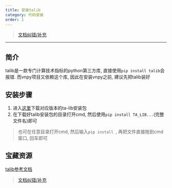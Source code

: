 ```yaml
---
title: 安装talib
category: 代码安装
order: 1
---
```

> [文档纠错/补充](https://github.com/dumengru/docs_vnpy/tree/master/docs/_docs)
---

## 简介
talib是一款专门计算技术指标的python第三方库, 直接使用`pip install talib`会报错. 而vnpy项目又依赖这个库, 因此在安装vnpy之前, 建议先把talib装好

## 安装步骤
1. 进入[这里](https://www.lfd.uci.edu/~gohlke/pythonlibs/#ta-lib)下载对应版本的ta-lib安装包
2. 在下载好talib安装包的目录打开cmd, 然后使用`pip install TA_LIB...`(完整文件名)即可

> 也可在任意目录打开cmd, 然后输入`pip install `, 再把文件直接拖到cmd窗口, 回车即可

## 宝藏资源

[talib参考文档](https://github.com/HuaRongSAO/talib-document)


> [文档纠错/补充](https://github.com/dumengru/docs_vnpy/tree/master/docs/_docs)